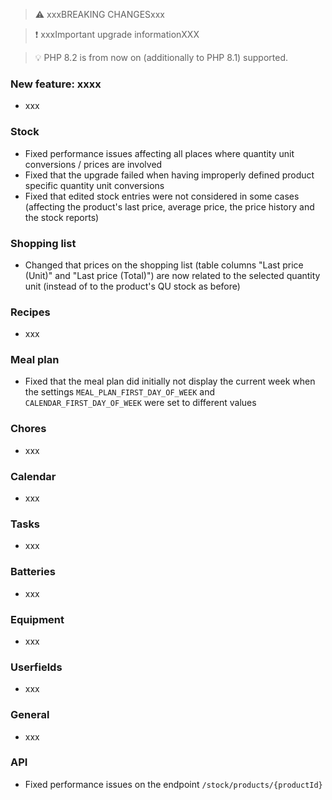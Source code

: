 > ⚠️ xxxBREAKING CHANGESxxx

> ❗ xxxImportant upgrade informationXXX

> 💡 PHP 8.2 is from now on (additionally to PHP 8.1) supported.

### New feature: xxxx

- xxx

### Stock

- Fixed performance issues affecting all places where quantity unit conversions / prices are involved
- Fixed that the upgrade failed when having improperly defined product specific quantity unit conversions
- Fixed that edited stock entries were not considered in some cases (affecting the product's last price, average price, the price history and the stock reports)

### Shopping list

- Changed that prices on the shopping list (table columns "Last price (Unit)" and "Last price (Total)") are now related to the selected quantity unit (instead of to the product's QU stock as before)

### Recipes

- xxx

### Meal plan

- Fixed that the meal plan did initially not display the current week when the settings `MEAL_PLAN_FIRST_DAY_OF_WEEK` and `CALENDAR_FIRST_DAY_OF_WEEK` were set to different values

### Chores

- xxx

### Calendar

- xxx

### Tasks

- xxx

### Batteries

- xxx

### Equipment

- xxx

### Userfields

- xxx

### General

- xxx

### API

- Fixed performance issues on the endpoint `/stock/products/{productId}`
